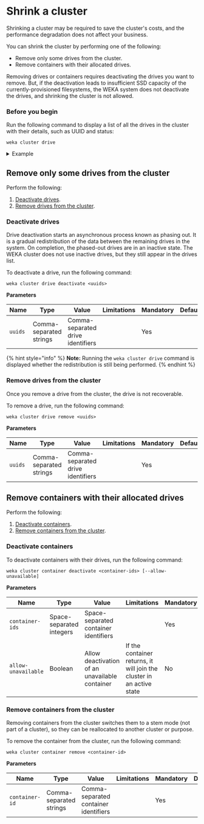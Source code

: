 # Shrink a cluster

Shrinking a cluster may be required to save the cluster's costs, and the performance degradation does not affect your business.

You can shrink the cluster by performing one of the following:

* Remove only some drives from the cluster.
* Remove containers with their allocated drives.

Removing drives or containers requires deactivating the drives you want to remove. But, if the deactivation leads to insufficient SSD capacity of the currently-provisioned filesystems, the WEKA system does not deactivate the drives, and shrinking the cluster is not allowed.

### Before you begin

Run the following command to display a list of all the drives in the cluster with their details, such as UUID and status:

`weka cluster drive`

<details>

<summary>Example</summary>

```
root@void-new-1:~# weka cluster drive
DISK ID  UUID                                  HOSTNAME     NODE ID  SIZE      STATUS    LIFETIME % USED  ATTACHMENT  DRIVE STATUS
37       84c4574d-5a46-4644-91aa-df1ceef27ff1  void-new-10  1921     1.09 TiB  ACTIVE    0                OK          OK
45       ecd05959-629c-4319-9d24-f69497c499e3  void-new-19  2401     1.09 TiB  ACTIVE    0                OK          OK
46       4c8af0fa-894b-4096-adb6-17fe98a3a690  void-new-17  2281     1.09 TiB  ACTIVE    0                OK          OK
47       49f684d0-9f2e-4b0a-9153-9aa3570067bd  void-new-18  2341     1.09 TiB  ACTIVE    0                OK          OK
57       7202db57-1f4e-4332-a132-33a47a729d46  void-new-0   1141     1.09 TiB  INACTIVE  0                OK
58       6c2ad35b-a1ff-4b30-9882-0ed3ec166747  void-new-1   1321     1.09 TiB  ACTIVE    0                OK          OK
59       ae8dd40a-9d3d-4154-a26d-3e9643f59e6f  void-new-2   1381     1.09 TiB  ACTIVE    0                OK          OK
60       b96e3c32-3a29-436a-ac35-2e8cf6808e9a  void-new-3   1441     1.09 TiB  ACTIVE    0                OK          OK
61       63ab4d5d-82ed-4248-9ce1-817ce5d7e106  void-new-4   1501     1.09 TiB  ACTIVE    0                OK          OK
62       0f303d2c-5fd0-47e6-9150-0da4afcc454b  void-new-5   1561     1.09 TiB  ACTIVE    0                OK          OK
63       d21f4b3b-1458-4402-8592-06e7ca426d9c  void-new-6   1621     1.09 TiB  ACTIVE    0                OK          OK
64       0c3de49c-b123-4b0b-bd64-e7a90454b41d  void-new-7   1681     1.09 TiB  ACTIVE    0                OK          OK
65       c519e608-ae1d-402e-9f10-da69b227d2c8  void-new-8   1741     1.09 TiB  ACTIVE    0                OK          OK
66       80d53c1d-206e-4021-848b-e52b47bf32fa  void-new-9   1801     1.09 TiB  ACTIVE    0                OK          OK
68       3d669d70-6db2-4a7d-a13b-47ad531f43dd  void-new-11  1861     1.09 TiB  ACTIVE    0                OK          OK
69       ded74ec1-d208-41a9-af2d-eb1c1e81e613  void-new-12  1981     1.09 TiB  ACTIVE    0                OK          OK
70       4451db18-8417-4d4f-b5d0-02bad359b9ff  void-new-13  2041     1.09 TiB  ACTIVE    0                OK          OK
71       019f2b88-c284-4cf4-b384-0a0fde6ea128  void-new-14  2101     1.09 TiB  ACTIVE    0                OK          OK
72       7a315ea8-9f12-4143-b67b-213f2f3f6748  void-new-15  2161     1.09 TiB  ACTIVE    0                OK          OK
73       dce3f522-5672-4964-8db8-383774c11569  void-new-16  2221     1.09 TiB  ACTIVE    0                OK          OK
```

</details>

## Remove only some drives from the cluster

Perform the following:

1. [Deactivate drives](shrinking-a-cluster.md#deactivate-drives).
2. [Remove drives from the cluster](shrinking-a-cluster.md#remove-drives-from-the-cluster).

### Deactivate drives

Drive deactivation starts an asynchronous process known as phasing out. It is a gradual redistribution of the data between the remaining drives in the system. On completion, the phased-out drives are in an inactive state. The WEKA cluster does not use inactive drives, but they still appear in the drives list.&#x20;

To deactivate a drive, run the following command:

`weka cluster drive deactivate <uuids>`

**Parameters**

| **Name** | **Type**                | **Value**                         | **Limitations** | **Mandatory** | **Default** |
| -------- | ----------------------- | --------------------------------- | --------------- | ------------- | ----------- |
| `uuids`  | Comma-separated strings | Comma-separated drive identifiers |                 | Yes           |             |

{% hint style="info" %}
**Note:** Running the `weka cluster drive` command is displayed whether the redistribution is still being performed.
{% endhint %}

### Remove drives from the cluster

Once you remove a drive from the cluster, the drive is not recoverable.

To remove a drive, run the following command:

`weka cluster drive remove <uuids>`

**Parameters**

| **Name** | **Type**                | **Value**                         | **Limitations** | **Mandatory** | **Default** |
| -------- | ----------------------- | --------------------------------- | --------------- | ------------- | ----------- |
| `uuids`  | Comma-separated strings | Comma-separated drive identifiers |                 | Yes           |             |

## Remove containers with their allocated drives

Perform the following:

1. [Deactivate containers](shrinking-a-cluster.md#deactivate-containers).
2. [Remove containers from the cluster](shrinking-a-cluster.md#remove-containers-from-the-cluster).

### Deactivate containers

To deactivate containers with their drives, run the following command:

`weka cluster container deactivate <container-ids> [--allow-unavailable]`

**Parameters**

| **Name**            | **Type**                 | **Value**                                      | **Limitations**                                                       | **Mandatory** | **Default** |
| ------------------- | ------------------------ | ---------------------------------------------- | --------------------------------------------------------------------- | ------------- | ----------- |
| `container-ids`     | Space-separated integers | Space-separated container identifiers          |                                                                       | Yes           |             |
| `allow-unavailable` | Boolean                  | Allow deactivation of an unavailable container | If the container returns, it will join the cluster in an active state | No            | No          |

### Remove containers from the cluster

Removing containers from the cluster switches them to a stem mode (not part of a cluster), so they can be reallocated to another cluster or purpose.

To remove the container from the cluster, run the following command:

`weka cluster container remove <container-id>`

**Parameters**

| **Name**       | **Type**                | **Value**                             | **Limitations** | **Mandatory** | **Default** |
| -------------- | ----------------------- | ------------------------------------- | --------------- | ------------- | ----------- |
| `container-id` | Comma-separated strings | Comma-separated container identifiers |                 | Yes           |             |
